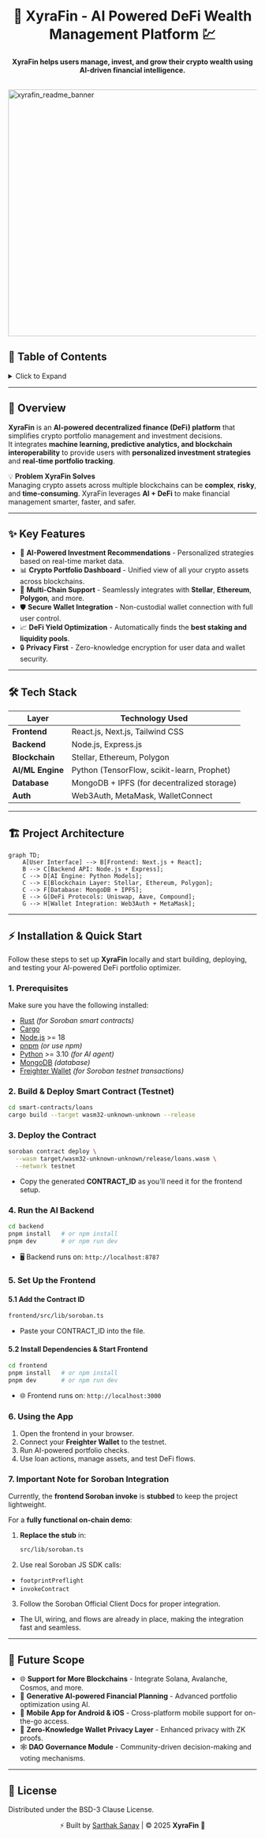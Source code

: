 <a id="readme-top"></a>

<!-- PROJECT TITLE -->
<h1 align="center">🚀 XyraFin - AI Powered DeFi Wealth Management Platform 💹</h1>

<p align="center">
  <strong>XyraFin helps users manage, invest, and grow their crypto wealth using AI-driven financial intelligence.</strong>  
</p>

<br>

<img width="1600" height="500" alt="xyrafin_readme_banner" src="https://github.com/user-attachments/assets/f3cd2588-132a-4645-a1e8-0e7d99da626b" />


## 📌 Table of Contents
<details>
  <summary>Click to Expand</summary>
  <ol>
    <li><a href="#overview">🌟 Overview</a></li>
    <li><a href="#features">✨ Key Features</a></li>
    <li><a href="#tech-stack">🛠️ Tech Stack</a></li>
    <li><a href="#project-architecture">🏗️ Project Architecture</a></li>
    <li><a href="#installation">⚡ Installation & Quick Start</a></li>
    <li><a href="#future-scope">🔮 Future Scope</a></li>
    <li><a href="#license">📜 License</a></li>
  </ol>
</details>

---

<a id="overview"></a>
## 🌟 Overview

**XyraFin** is an **AI-powered decentralized finance (DeFi) platform** that simplifies crypto portfolio management and investment decisions.  
It integrates **machine learning, predictive analytics, and blockchain interoperability** to provide users with **personalized investment strategies** and **real-time portfolio tracking**.

💡 **Problem XyraFin Solves**  
Managing crypto assets across multiple blockchains can be **complex**, **risky**, and **time-consuming**. XyraFin leverages **AI + DeFi** to make financial management smarter, faster, and safer.

---

<a id="features"></a>
## ✨ Key Features

- 🤖 **AI-Powered Investment Recommendations** - Personalized strategies based on real-time market data.
- 📊 **Crypto Portfolio Dashboard** - Unified view of all your crypto assets across blockchains.
- 🔗 **Multi-Chain Support** - Seamlessly integrates with **Stellar**, **Ethereum**, **Polygon**, and more.
- 🛡️ **Secure Wallet Integration** - Non-custodial wallet connection with full user control.
- 📈 **DeFi Yield Optimization** - Automatically finds the **best staking and liquidity pools**.
- 🔒 **Privacy First** - Zero-knowledge encryption for user data and wallet security.

---

<a id="tech-stack"></a>
## 🛠️ Tech Stack

| Layer             | Technology Used |
| ----------------- | ---------------- |
| **Frontend**      | React.js, Next.js, Tailwind CSS |
| **Backend**       | Node.js, Express.js |
| **Blockchain**    | Stellar, Ethereum, Polygon |
| **AI/ML Engine**  | Python (TensorFlow, scikit-learn, Prophet) |
| **Database**      | MongoDB + IPFS (for decentralized storage) |
| **Auth**          | Web3Auth, MetaMask, WalletConnect |

---

<a id="project-architecture"></a>
## 🏗️ Project Architecture

```mermaid
graph TD;
    A[User Interface] --> B[Frontend: Next.js + React];
    B --> C[Backend API: Node.js + Express];
    C --> D[AI Engine: Python Models];
    C --> E[Blockchain Layer: Stellar, Ethereum, Polygon];
    C --> F[Database: MongoDB + IPFS];
    E --> G[DeFi Protocols: Uniswap, Aave, Compound];
    G --> H[Wallet Integration: Web3Auth + MetaMask];
```

---

<a id="installation"></a>

## ⚡ Installation & Quick Start

Follow these steps to set up **XyraFin** locally and start building, deploying, and testing your AI-powered DeFi portfolio optimizer.


### **1. Prerequisites**
Make sure you have the following installed:

- [Rust](https://www.rust-lang.org/) *(for Soroban smart contracts)*
- [Cargo](https://doc.rust-lang.org/cargo/)
- [Node.js](https://nodejs.org/) >= 18
- [pnpm](https://pnpm.io/) *(or use npm)*
- [Python](https://www.python.org/) >= 3.10 *(for AI agent)*
- [MongoDB](https://www.mongodb.com/) *(database)*
- [Freighter Wallet](https://www.freighter.app/) *(for Soroban testnet transactions)*



### **2. Build & Deploy Smart Contract (Testnet)**

```bash
cd smart-contracts/loans
cargo build --target wasm32-unknown-unknown --release
```

### **3. Deploy the Contract**

```bash
soroban contract deploy \
  --wasm target/wasm32-unknown-unknown/release/loans.wasm \
  --network testnet
```
- Copy the generated **CONTRACT_ID** as you'll need it for the frontend setup.


### **4. Run the AI Backend**

```bash
cd backend
pnpm install   # or npm install
pnpm dev       # or npm run dev
```
- 🖥️ Backend runs on: ```http://localhost:8787```


### **5. Set Up the Frontend**

#### 5.1 Add the Contract ID

```bash
frontend/src/lib/soroban.ts
```
- Paste your CONTRACT_ID into the file.

#### 5.2 Install Dependencies & Start Frontend

```bash
cd frontend
pnpm install   # or npm install
pnpm dev       # or npm run dev
```
- 🌐 Frontend runs on: ```http://localhost:3000```


### **6. Using the App**

1. Open the frontend in your browser.
2. Connect your **Freighter Wallet** to the testnet.
3. Run AI-powered portfolio checks.
4. Use loan actions, manage assets, and test DeFi flows.


### **7. Important Note for Soroban Integration**

Currently, the **frontend Soroban invoke** is **stubbed** to keep the project lightweight.

For a **fully functional on-chain demo**:

1. **Replace the stub** in:  
   ```bash
   src/lib/soroban.ts
   ```

2. Use real Soroban JS SDK calls:
- ```footprintPreflight```
- ```invokeContract```

3. Follow the Soroban Official Client Docs for proper integration.
- The UI, wiring, and flows are already in place, making the integration fast and seamless.


---

<a id="future-scope"></a>
## 🔮 Future Scope

- 🌐 **Support for More Blockchains** - Integrate Solana, Avalanche, Cosmos, and more.
- 🧠 **Generative AI-powered Financial Planning** - Advanced portfolio optimization using AI.
- 📲 **Mobile App for Android & iOS** - Cross-platform mobile support for on-the-go access.
- 🔐 **Zero-Knowledge Wallet Privacy Layer** - Enhanced privacy with ZK proofs.
- 🕸️ **DAO Governance Module** - Community-driven decision-making and voting mechanisms.

---

<a id="license"></a>
## 📜 License

Distributed under the BSD-3 Clause License.
<p align="center"> ⚡ Built by <a href="https://github.com/sanaysarthak">Sarthak Sanay</a> | © 2025 <b>XyraFin</b> 🌌 </p>
